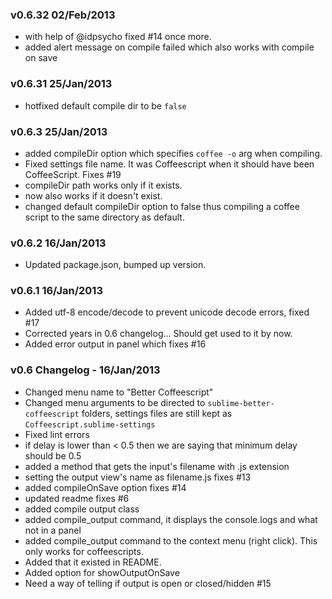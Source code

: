 ### v0.6.32 02/Feb/2013
* with help of @idpsycho fixed #14 once more.
* added alert message on compile failed which also works with compile on save

### v0.6.31 25/Jan/2013

* hotfixed default compile dir to be `false`

### v0.6.3 25/Jan/2013
* added compileDir option which specifies `coffee -o` arg when compiling.
* Fixed settings file name. It was Coffeescript when it should have been CoffeeScript. Fixes #19
* compileDir path works only if it exists.
* now also works if it doesn't exist.
* changed default compileDir option to false thus compiling a coffee script to the same directory as default.

### v0.6.2 16/Jan/2013
- Updated package.json, bumped up version.

### v0.6.1 16/Jan/2013
- Added utf-8 encode/decode to prevent unicode decode errors, fixed #17
- Corrected years in 0.6 changelog... Should get used to it by now.
- Added error output in panel which fixes #16

### v0.6 Changelog - 16/Jan/2013

- Changed menu name to "Better Coffeescript"
- Changed menu arguments to be directed to `sublime-better-coffeescript` folders, settings files are still kept as `Coffeescript.sublime-settings`
- Fixed lint errors
- if delay is lower than < 0.5 then we are saying that minimum delay should be 0.5
- added a method that gets the input's filename with .js extension
- setting the output view's name as filename.js fixes #13
- added compileOnSave option fixes #14
- updated readme fixes #6
- added compile output class
- added compile_output command, it displays the console.logs and what not in a panel
- added compile_output command to the context menu (right click). This only works for coffeescripts.
- Added that it existed in README.
- Added option for showOutputOnSave
- Need a way of telling if output is open or closed/hidden #15